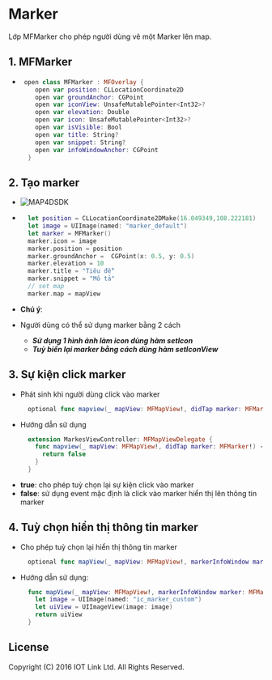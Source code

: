 # Marker
Lớp MFMarker cho phép người dùng vẽ một Marker lên map.


## 1. MFMarker

  - 
    ```swift
     open class MFMarker : MFOverlay {
        open var position: CLLocationCoordinate2D
        open var groundAnchor: CGPoint
        open var iconView: UnsafeMutablePointer<Int32>?
        open var elevation: Double
        open var icon: UnsafeMutablePointer<Int32>?
        open var isVisible: Bool
        open var title: String?
        open var snippet: String?
        open var infoWindowAnchor: CGPoint
      }
    ```

## 2. Tạo marker

  -  ![MAP4DSDK](https://raw.githubusercontent.com/iotlinkadmin/map4d-ios-sdk/master/docs/resource/3-marker.png) 
  
  - 
    ```swift
      let position = CLLocationCoordinate2DMake(16.049349,108.222181)
      let image = UIImage(named: "marker_default")
      let marker = MFMarker()
      marker.icon = image
      marker.position = position
      marker.groundAnchor =  CGPoint(x: 0.5, y: 0.5)
      marker.elevation = 10
      marker.title = "Tiêu đề"
      marker.snippet = "Mô tả"
      // set map
      marker.map = mapView
    ```
 - **Chú ý**:
 - Người dùng có thể sử dụng marker bằng 2 cách
   - ***Sử dụng 1 hình ảnh làm icon dùng hàm setIcon***
   - ***Tuỳ biến lại marker bằng cách dùng hàm setIconView***

## 3. Sự kiện click marker

  - Phát sinh khi người dùng click vào marker
    ```swift
      optional func mapview(_ mapView: MFMapView!, didTap marker: MFMarker!) -> Bool
    ```
  - Hướng dẫn sử dụng
    ```swift
      extension MarkesViewController: MFMapViewDelegate {
        func mapview(_ mapView: MFMapView!, didTap marker: MFMarker!) -> Bool {
          return false
        }  
      }
    ```
  - **true**: cho phép tuỳ chọn lại sự kiện click vào marker
  - **false**: sử dụng event mặc định là click vào marker hiển thị lên thông tin marker

## 4. Tuỳ chọn hiển thị thông tin marker

  - Cho phép tuỳ chọn lại hiển thị thông tin marker

    ```swift
      optional func mapView(_ mapView: MFMapView!, markerInfoWindow marker: MFMarker!) -> UIView!
    ```

  - Hướng dẫn sử dụng:

    ```swift
      func mapView(_ mapView: MFMapView!, markerInfoWindow marker: MFMarker!) -> UIView! {
        let image = UIImage(named: "ic_marker_custom")
        let uiView = UIImageView(image: image)
        return uiView
      }
    ```


License
-------

Copyright (C) 2016 IOT Link Ltd. All Rights Reserved.